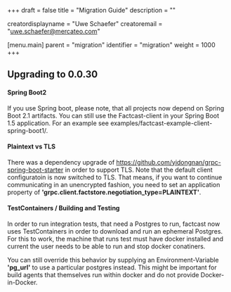 +++
draft = false
title = "Migration Guide"
description = ""

creatordisplayname = "Uwe Schaefer"
creatoremail = "uwe.schaefer@mercateo.com"

[menu.main]
parent = "migration"
identifier = "migration"
weight = 1000
+++

## Upgrading to 0.0.30

#### Spring Boot2

If you use Spring boot, please note, that all projects now depend on Spring Boot 2.1 artifacts. You can still use the Factcast-client in your Spring Boot 1.5 application. For an example see examples/factcast-example-client-spring-boot1/.

#### Plaintext vs TLS

There was a dependency upgrade of https://github.com/yidongnan/grpc-spring-boot-starter in order to support TLS. Note that the default client configuratoin is now switched to TLS. That means, if you want to continue communicating in an unencrypted fashion, you need to set an application property of **'grpc.client.factstore.negotiation_type=PLAINTEXT'**. 

#### TestContainers / Building and Testing

In order to run integration tests, that need a Postgres to run, factcast now uses TestContainers in order to download and run an ephemeral Postgres.
For this to work, the machine that runs test must have docker installed and current the user needs to be able to run and stop docker conatiners.

You can still override this behavior by supplying an Environment-Variable **'pg_url'** to use a particular postgres instead. This might be important for build agents that themselves run within docker and do not provide Docker-in-Docker. 